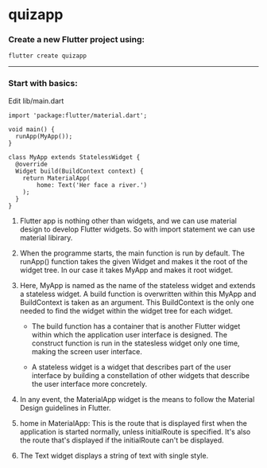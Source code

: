 # quizapp

### Create a new Flutter project using:

```
flutter create quizapp
```

---

### Start with basics:

Edit lib/main.dart

```
import 'package:flutter/material.dart';

void main() {
  runApp(MyApp());
}

class MyApp extends StatelessWidget {
  @override
  Widget build(BuildContext context) {
    return MaterialApp(
        home: Text('Her face a river.')
    );
  }
}
```

1. Flutter app is nothing other than widgets, and we can use material design to develop Flutter widgets. So with import statement we can use material libirary.

2. When the programme starts, the main function is run by default. The runApp() function takes the given Widget and makes it the root of the widget tree. In our case it takes MyApp and makes it root widget.

3. Here, MyApp is named as the name of the stateless widget and extends a stateless widget. A build function is overwritten within this MyApp and BuildContext is taken as an argument. This BuildContext is the only one needed to find the widget within the widget tree for each widget.

   - The build function has a container that is another Flutter widget within which the application user interface is designed. The construct function is run in the statesless widget only one time, making the screen user interface.

   - A stateless widget is a widget that describes part of the user interface by building a constellation of other widgets that describe the user interface more concretely.

4. In any event, the MaterialApp widget is the means to follow the Material Design guidelines in Flutter.

5. home in MaterialApp: This is the route that is displayed first when the application is started normally, unless initialRoute is specified. It's also the route that's displayed if the initialRoute can't be displayed.

6. The Text widget displays a string of text with single style.